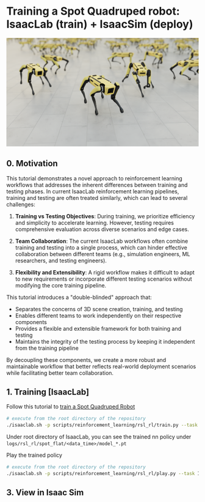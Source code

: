 # Training a Spot Quadruped robot: IsaacLab (train) + IsaacSim (deploy)

![robot](./imgs/robot.png)

## 0. Motivation

This tutorial demonstrates a novel approach to reinforcement learning workflows that addresses the inherent differences between training and testing phases. In current IsaacLab reinforcement learning pipelines, training and testing are often treated similarly, which can lead to several challenges:

1. **Training vs Testing Objectives**: During training, we prioritize efficiency and simplicity to accelerate learning. However, testing requires comprehensive evaluation across diverse scenarios and edge cases.

2. **Team Collaboration**: The current IsaacLab workflows often combine training and testing into a single process, which can hinder effective collaboration between different teams (e.g., simulation engineers, ML researchers, and testing engineers).

3. **Flexibility and Extensibility**: A rigid workflow makes it difficult to adapt to new requirements or incorporate different testing scenarios without modifying the core training pipeline.

This tutorial introduces a "double-blinded" approach that:
- Separates the concerns of 3D scene creation, training, and testing
- Enables different teams to work independently on their respective components
- Provides a flexible and extensible framework for both training and testing
- Maintains the integrity of the testing process by keeping it independent from the training pipeline

By decoupling these components, we create a more robust and maintainable workflow that better reflects real-world deployment scenarios while facilitating better team collaboration.

## 1. Training [IsaacLab]

Follow this tutorial to [train a Spot Quadruped Robot](https://isaac-sim.github.io/IsaacLab/main/source/tutorials/03_envs/run_rl_training.html)

```bash
# execute from the root directory of the repository
./isaaclab.sh -p scripts/reinforcement_learning/rsl_rl/train.py --task Isaac-Velocity-Flat-Spot-v0 --num_envs 4096 --headless --video --enable_cameras
```

Under root directory of IsaacLab, you can see the trained nn policy under `logs/rsl_rl/spot_flat/<data_time>/model_*.pt`


Play the trained policy
```bash
# execute from the root directory of the repository
./isaaclab.sh -p scripts/reinforcement_learning/rsl_rl/play.py --task Isaac-Velocity-Flat-Spot-v0 --num_envs 32 --use_pretrained_checkpoint
```


## 3. View in Isaac Sim

